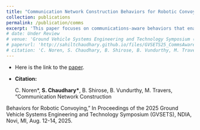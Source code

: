 ```yaml
---
title: "Communication Network Construction Behaviors for Robotic Convoying"
collection: publications
permalink: /publication/comms
excerpt: 'This paper focuses on communications-aware behaviors that enable formations of robotic agents to travel through communications-deprived environments while remaining in contact with a central base station.'
# date: Under Review
# venue: 'Ground Vehicle Systems Engineering and Technology Symposium (GVSETS) 2025'
# paperurl: 'http://sahiltchaudhary.github.io/files/GVSETS25_CommsAwarePlanning.pdf'
# citation: 'C. Noren, S. Chaudhary, B. Shirose, B. Vundurthy, M. Travers, “Communication Network Construction Behaviors for Robotic Convoying,” In Proceedings of the 2025 Ground Vehicle Systems Engineering and Technology Symposium (GVSETS), NDIA, Novi, MI, Aug. 12-14, 2025.'
---
```

<!-- * <b>Authors: </b> 
    <p>Charles Noren*, <b>Sahil Chaudhary*</b>, Burhannudin Shirose, Bhaskar Vundurthy, Matthew Travers</p>
    
* <b>Abstract: </b>
    <p>We develop a set of communications-aware behaviors that enable formations of robotic agents to travel through communications-deprived environments while remaining in contact with a central base station. These behaviors enable the agents to operate in environments common in dismounted and search and rescue operations. By operating as a mobile ad-hoc network (MANET), robotic agents can respond to environmental changes and react to the loss of any agent. We demonstrate in simulation and on custom robotic hardware a methodology that constructs a communications network by “peeling-off” individual agents from a formation to act as communication relays. We then present a behavior that reconfigures the team’s network topology to reach different locations within an environment while maintaining communications. Finally, we introduce a recovery behavior that enables agents to reestablish communications if a link in the network is lost. Our hardware trials demonstrate the systems capability to operate in real-world environments.</p> -->

* Here is the link to the [paper](http://sahiltchaudhary.github.io/files/GVSETS25_CommsAwarePlanning_compressed.pdf).

* <b>Citation: </b> 
    <p>C. Noren*, <b>S. Chaudhary*</b>, B. Shirose, B. Vundurthy, M. Travers, “Communication Network Construction
Behaviors for Robotic Convoying,” In Proceedings of the 2025 Ground Vehicle Systems Engineering and Technology
Symposium (GVSETS), NDIA, Novi, MI, Aug. 12-14, 2025.</p>

<!-- [Download paper here](http://sahiltchaudhary.github.io/files/GVSETS25_CommsAwarePlanning.pdf) -->

<!-- Recommended citation: C. Noren, S. Chaudhary, B. Shirose, B. Vundurthy, M. Travers, “Communication Network Construction Behaviors for Robotic Convoying,” In Proceedings of the 2025 Ground Vehicle Systems Engineering and Technology Symposium (GVSETS), NDIA, Novi, MI, Aug. 12-14, 2025. -->